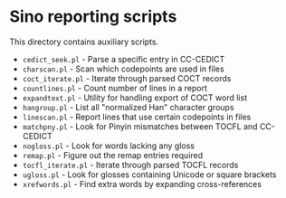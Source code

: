 # Sino reporting scripts

This directory contains auxiliary scripts.

- `cedict_seek.pl` - Parse a specific entry in CC-CEDICT
- `charscan.pl` - Scan which codepoints are used in files
- `coct_iterate.pl` - Iterate through parsed COCT records
- `countlines.pl` - Count number of lines in a report
- `expandtext.pl` - Utility for handling export of COCT word list
- `hangroup.pl` - List all "normalized Han" character groups
- `linescan.pl` - Report lines that use certain codepoints in files
- `matchpny.pl` - Look for Pinyin mismatches between TOCFL and CC-CEDICT
- `nogloss.pl` - Look for words lacking any gloss
- `remap.pl` - Figure out the remap entries required
- `tocfl_iterate.pl` - Iterate through parsed TOCFL records
- `ugloss.pl` - Look for glosses containing Unicode or square brackets
- `xrefwords.pl` - Find extra words by expanding cross-references
